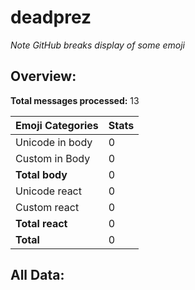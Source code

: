 # deadprez

*Note GitHub breaks display of some emoji*

## Overview:

**Total messages processed:** 13

Emoji Categories | Stats
-------|--------
Unicode in body | 0
Custom in Body | 0
**Total body** | 0
Unicode react | 0
Custom react | 0
**Total react** | 0
**Total** | 0

## All Data:

